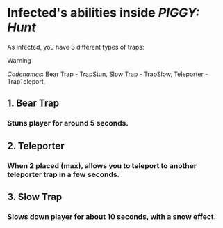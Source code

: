 # Infected's abilities inside *PIGGY: Hunt*

As Infected, you have 3 different types of traps:

> [!WARNING]
> *Codenames*:
> Bear Trap - TrapStun,
> Slow Trap - TrapSlow,
> Teleporter - TrapTeleport,

## 1. Bear Trap
### Stuns player for around 5 seconds.

## 2. Teleporter
### When 2 placed (max), allows you to teleport to another teleporter trap in a few seconds.

## 3. Slow Trap
### Slows down player for about 10 seconds, with a snow effect.
